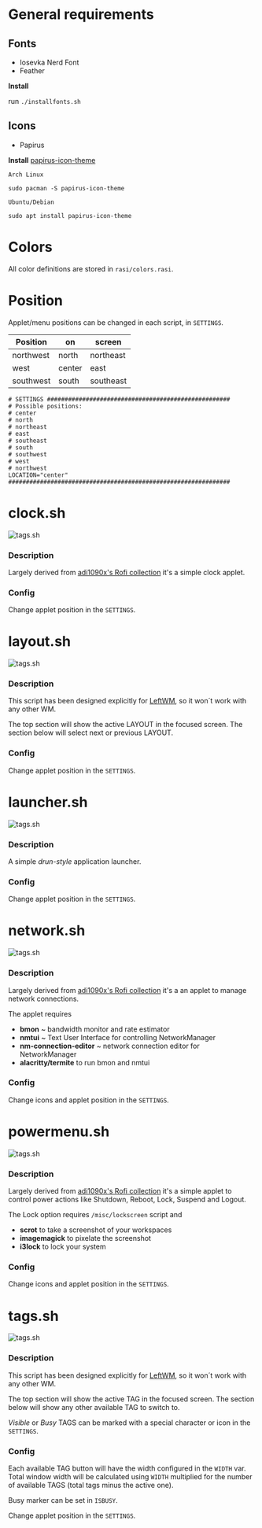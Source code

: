 # General requirements

## Fonts
- Iosevka Nerd Font
- Feather
  
**Install**

run `./installfonts.sh`


## Icons
- Papirus
  
**Install**
[papirus-icon-theme](https://github.com/PapirusDevelopmentTeam/papirus-icon-theme)

`Arch Linux`
```
sudo pacman -S papirus-icon-theme
```

`Ubuntu/Debian`
```
sudo apt install papirus-icon-theme
```

# Colors

All color definitions are stored in `rasi/colors.rasi`.

# Position

Applet/menu positions can be changed in each script, in `SETTINGS`.

| Position  | on     | screen    |
|-----------|--------|-----------|
| northwest | north  | northeast |
| west      | center | east      |
| southwest | south  | southeast |

```
# SETTINGS ####################################################
# Possible positions:
# center
# north
# northeast
# east
# southeast
# south
# southwest
# west
# northwest
LOCATION="center"
###############################################################
```


# clock.sh
![tags.sh](./screenshots/clock.png)

### Description
Largely derived from [adi1090x's Rofi collection](https://github.com/adi1090x/rofi) it's a simple clock applet.

### Config
Change applet position in the `SETTINGS`.



# layout.sh
![tags.sh](./screenshots/layout.png)

### Description
This script has been designed explicitly for [LeftWM](https://github.com/leftwm/leftwm), so it won´t work with any other WM.

The top section will show the active LAYOUT in the focused screen.
The section below will select next or previous LAYOUT.

### Config

Change applet position in the `SETTINGS`.




# launcher.sh
![tags.sh](./screenshots/launcher.png)

### Description
A simple *drun-style* application launcher.

### Config
Change applet position in the `SETTINGS`.


# network.sh
![tags.sh](./screenshots/network.png)

### Description
Largely derived from [adi1090x's Rofi collection](https://github.com/adi1090x/rofi) it's a an applet to manage network connections.

The applet requires
- **bmon** ~ bandwidth monitor and rate estimator
- **nmtui** ~ Text User Interface for controlling NetworkManager
- **nm-connection-editor** ~ network connection editor for NetworkManager
- **alacritty/termite** to run bmon and nmtui

### Config
Change icons and applet position in the `SETTINGS`.




# powermenu.sh
![tags.sh](./screenshots/powermenu.png)

### Description
Largely derived from [adi1090x's Rofi collection](https://github.com/adi1090x/rofi) it's a simple applet to control power actions like Shutdown, Reboot, Lock, Suspend and Logout.

The Lock option requires `/misc/lockscreen` script and
- **scrot** to take a screenshot of your workspaces
- **imagemagick** to pixelate the screenshot
- **i3lock** to lock your system

### Config
Change icons and applet position in the `SETTINGS`.



# tags.sh
![tags.sh](./screenshots/tags.png)

### Description
This script has been designed explicitly for [LeftWM](https://github.com/leftwm/leftwm), so it won´t work with any other WM.

The top section will show the active TAG in the focused screen.
The section below will show any other available TAG to switch to.

*Visible* or *Busy* TAGS can be marked with a special character or icon in the `SETTINGS`.

### Config

Each available TAG button will have the width configured in the `WIDTH` var.
Total window width will be calculated using `WIDTH` multiplied for the number of available TAGS (total tags minus the active one).

Busy marker can be set in `ISBUSY`.

Change applet position in the `SETTINGS`.



